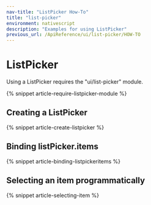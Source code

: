 ```yaml
---
nav-title: "ListPicker How-To"
title: "list-picker"
environment: nativescript
description: "Examples for using ListPicker"
previous_url: /ApiReference/ui/list-picker/HOW-TO
---
```


# ListPicker

Using a ListPicker requires the "ui/list-picker" module.

{% snippet article-require-listpicker-module %}

## Creating a ListPicker

{% snippet article-create-listpicker %}

## Binding listPicker.items

{% snippet article-binding-listpickeritems %}

## Selecting an item programmatically

{% snippet article-selecting-item %}
